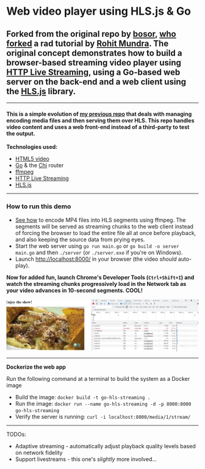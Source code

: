 # Web video player using HLS.js & Go 

## Forked from the original repo by [bosor](https://github.com/borosr/), [who forked](https://github.com/borosr/hls-usage) a rad tutorial by [Rohit Mundra](https://www.rohitmundra.com/video-streaming-server). The original concept demonstrates how to build a browser-based streaming video player using [HTTP Live Streaming](https://en.wikipedia.org/wiki/HTTP_Live_Streaming), using a Go-based web server on the back-end and a web client using the [HLS.js](https://github.com/video-dev/hls.js/) library.

***
#### This is a simple evolution of [my previous repo](https://github.com/jasonsalas/go-streaming-media-server) that deals with managing encoding media files and then serving them over HLS. This repo handles video content and uses a web front-end instead of a third-party to test the output.

**Technologies used:**
- [HTML5 video](https://web.dev/media/)
- [Go](https://golang.org) & the [Chi](github.com/go-chi/chi) router
- [ffmpeg](https://www.ffmpeg.org/)
- [HTTP Live Streaming](https://developer.apple.com/documentation/http_live_streaming)
- [HLS.js](https://github.com/video-dev/hls.js/)
***
### How to run this demo
- [See how](https://github.com/jasonsalas/web-video-player-hls-go/tree/main/assets/media/README.md) to encode MP4 files into HLS segments using ffmpeg. The segments will be served as streaming chunks to the web client instead of forcing the browser to load the entire file all at once before playback, and also keeping the source data from prying eyes.
- Start the web server using `go run main.go` or `go build -o server main.go` and then `./server` (or `./server.exe` if you're on Windows).
- Launch [http://localhost:8000/](http://localhost:8000/) in your browser (the video *should* auto-play).

**Now for added fun, launch Chrome's Developer Tools (`Ctrl+Shift+I`) and watch the streaming chunks progressively load in the Network tab as your video advances in 10-second segments. COOL!**

![HLS segments load progressively as your video advances](https://github.com/jasonsalas/web-video-player-hls-go/blob/main/static/streaming_traffic.jpg)

***
**Dockerize the web app**

Run the following command at a terminal to build the system as a Docker image
- Build the image: `docker build -t go-hls-streaming .`
- Run the image: `docker run --name go-hls-streaming -d -p 8000:8000 go-hls-streaming`
- Verify the server is running: `curl -i localhost:8000/media/1/stream/`
***
TODOs:
- Adaptive streaming - automatically adjust playback quality levels based on network fidelity
- Support livestreams - this one's _slightly_ more involved...
